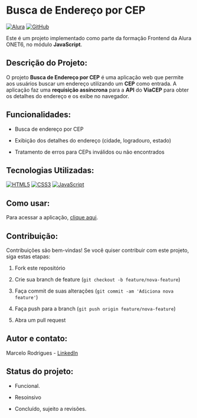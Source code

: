 # Busca de Endereço por CEP

[![Alura](https://img.shields.io/badge/Alura-Frontend-blue)](https://www.alura.com.br/)
[![GitHub](https://img.shields.io/badge/GitHub-Repo-green)](https://github.com/MarceloRodrigues1853/AluraBooks)

Este é um projeto implementado como parte da formação Frontend da Alura ONET6, no módulo **JavaScript**.

## Descrição do Projeto:

O projeto **Busca de Endereço por CEP** é uma aplicação web que permite aos usuários buscar um endereço utilizando um **CEP** como entrada. A aplicação faz uma **requisição assíncrona** para a **API** do **ViaCEP** para obter os detalhes do endereço e os exibe no navegador.

## Funcionalidades:

- Busca de endereço por CEP

- Exibição dos detalhes do endereço (cidade, logradouro, estado)

- Tratamento de erros para CEPs inválidos ou não encontrados

## Tecnologias Utilizadas:

[![HTML5](https://img.shields.io/badge/HTML5-blue)](https://developer.mozilla.org/en-US/docs/Web/HTML)
[![CSS3](https://img.shields.io/badge/CSS3-blue)](https://developer.mozilla.org/en-US/docs/Web/CSS)
[![JavaScript](https://img.shields.io/badge/JavaScript-yellow)](https://developer.mozilla.org/en-US/docs/Web/JavaScript)

## Como usar:

Para acessar a aplicação, [clique aqui](https://marcelorodrigues1853.github.io/cep-search/).

## Contribuição:

Contribuições são bem-vindas! Se você quiser contribuir com este projeto, siga estas etapas:

1. Fork este repositório

2. Crie sua branch de feature (`git checkout -b feature/nova-feature`)

3. Faça commit de suas alterações (`git commit -am 'Adiciona nova feature'`)

4. Faça push para a branch (`git push origin feature/nova-feature`)

5. Abra um pull request

## Autor e contato:

Marcelo Rodrigues - [LinkedIn](https://www.linkedin.com/in/marcelorodrigues1853/)

## Status do projeto:

- Funcional.

- Resoinsivo

- Concluído, sujeito a revisões.

